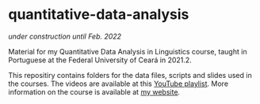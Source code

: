 # quantitative-data-analysis

*under construction until Feb. 2022*

Material for my Quantitative Data Analysis in Linguistics course, taught in Portuguese at the Federal University of Ceará in 2021.2.

This repositiry contains folders for the data files, scripts and slides used in the courses. The videos are available at this [YouTube playlist](https://youtube.com/playlist?list=PLzkA7H-mNfYhdbUe1e0FMpJDdLj1585zq). More information on the course is available at [my website](https://ronaldolimajr.github.io/quant-data-analysis/).